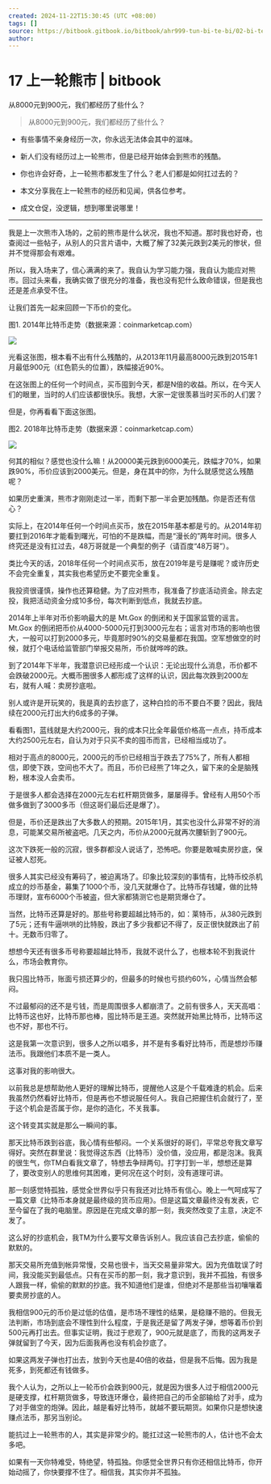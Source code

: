 ```yaml
---
created: 2024-11-22T15:30:45 (UTC +08:00)
tags: []
source: https://bitbook.gitbook.io/bitbook/ahr999-tun-bi-te-bi/02-bi-te-bi-yu-li-xiang-zhu-yi
author: 
---
```


# 17 上一轮熊市 | bitbook


从8000元到900元，我们都经历了些什么？

> 从8000元到900元，我们都经历了些什么？

-   有些事情不亲身经历一次，你永远无法体会其中的滋味。
    
-   新人们没有经历过上一轮熊市，但是已经开始体会到熊市的残酷。
    
-   你也许会好奇，上一轮熊市都发生了什么？老人们都是如何扛过去的？
    
-   本文分享我在上一轮熊市的经历和见闻，供各位参考。
    
-   成文仓促，没逻辑，想到哪里说哪里！
    

___

我是上一次熊市入场的，之前的熊市是什么状况，我也不知道。那时我也好奇，也查阅过一些帖子，从别人的只言片语中，大概了解了32美元跌到2美元的惨状，但并不觉得那会有艰难。

所以，我入场来了，信心满满的来了。我自认为学习能力强，我自认为能应对熊市。回过头来看，我确实做了很充分的准备，我也没有犯什么致命错误，但是我也还是差点承受不住。

让我们首先一起来回顾一下币价的变化。

图1. 2014年比特币走势（数据来源：coinmarketcap.com）

![](https://bitbook.gitbook.io/~gitbook/image?url=https%3A%2F%2Fbtcdayu.gitbook.io%2F%7Egitbook%2Fimage%3Furl%3Dhttps%253A%252F%252Ffuns.la%252Fwp-content%252Fuploads%252F2020%252F11%252F1606106752-005uGpLUly1fv3ezfr703j30w30dxgqy.jpg%26width%3D300%26dpr%3D4%26quality%3D100%26sign%3D56008e5b%26sv%3D1&width=768&dpr=4&quality=100&sign=99e6dec5&sv=1)

光看这张图，根本看不出有什么残酷的，从2013年11月最高8000元跌到2015年1月最低900元（红色箭头的位置），跌幅接近90%。

在这张图上的任何一个时间点，买币囤到今天，都是N倍的收益。所以，在今天人们的眼里，当时的人们应该都很快乐。我想，大家一定很羡慕当时买币的人们罢？

但是，你再看看下面这张图。

图2. 2018年比特币走势（数据来源：coinmarketcap.com）

![](https://bitbook.gitbook.io/~gitbook/image?url=https%3A%2F%2Fbtcdayu.gitbook.io%2F%7Egitbook%2Fimage%3Furl%3Dhttps%253A%252F%252Ffuns.la%252Fwp-content%252Fuploads%252F2020%252F11%252F1606106774-005uGpLUly1fv3f382zkzj30vx0dyq7u.jpg%26width%3D300%26dpr%3D4%26quality%3D100%26sign%3D5d139515%26sv%3D1&width=768&dpr=4&quality=100&sign=277b7c51&sv=1)

何其的相似？感觉也没什么嘛！从20000美元跌到6000美元，跌幅才70%，如果跌90%，币价应该到2000美元。但是，身在其中的你，为什么就感觉这么残酷呢？

如果历史重演，熊市才刚刚走过一半，而剩下那一半会更加残酷。你是否还有信心？

实际上，在2014年任何一个时间点买币，放在2015年基本都是亏的。从2014年初要扛到2016年才能看到曙光，可怕的不是跌幅，而是“漫长的”两年时间。很多人终究还是没有扛过去，48万哥就是一个典型的例子（请百度“48万哥”）。

类比今天的话，2018年任何一个时间点买币，放在2019年是亏是赚呢？或许历史不会完全重复，其实我也希望历史不要完全重复。

我投资很谨慎，操作也还算稳健。为了应对熊市，我准备了抄底活动资金。除去定投，我把活动资金分成10多份，每次判断到低点，我就去抄底。

2014年上半年对币价影响最大的是 Mt.Gox 的倒闭和关于国家监管的谣言。Mt.Gox 的倒闭把币价从4000-5000元打到3000元左右；谣言对市场的影响也很大，一般可以打到2000多元，毕竟那时90%的交易量都在我国。空军想做空的时候，就打个电话给监管部门举报交易所，币价就哗哗的跌。

到了2014年下半年，我潜意识已经形成一个认识：无论出现什么消息，币价都不会跌破2000元。大概币圈很多人都形成了这样的认识，因此每次跌到2000左右，就有人喊：卖房抄底啦。

别人或许是开玩笑的，我是真的去抄底了，这种白捡的币不要白不要？因此，我陆续在2000元打出大约6成多的子弹。

看看图1，蓝线就是大约2000元，我的成本只比全年最低价格高一点点，持币成本大约2500元左右，自认为对于只买不卖的囤币而言，已经相当成功了。

相对于高点的8000元，2000元的币价已经相当于跌去了75%了，所有人都相信，即使下跌，空间也不大了。而且，币价已经熊了1年之久，留下来的全是脑残粉，根本没人会卖币。

于是很多人都会选择在2000元左右杠杆期货做多，屡屡得手。曾经有人用50个币做多做到了3000多币（但这哥们最后还是爆了）。

但是，币价还是跌出了大多数人的预期。2015年1月，其实也没什么非常不好的消息，可能某交易所被盗吧。几天之内，币价从2000元就再次腰斩到了900元。

这次下跌死一般的沉寂，很多群都没人说话了，恐怖吧。你要是敢喊卖房抄底，保证被人怼死。

很多人其实已经没有筹码了，被迫离场了。印象比较深刻的事情有，比特币绞杀机成立的炒币基金，募集了1000个币，没几天就爆仓了。比特币存钱罐，做的比特币理财，宣布6000个币被盗，但大家都猜测它也是期货爆仓了。

当然，比特币还算是好的。那些号称要超越比特币的，如：莱特币，从380元跌到了5元；还有牛逼哄哄的比特股，跌出了多少我都记不得了，反正很快就跌出了前十。无数币归零了。

想想今天还有很多币号称要超越比特币，我就不说什么了，也根本轮不到我说什么，市场会教育你。

我只囤比特币，账面亏损还算少的，但最多的时候也亏损约60%，心情当然会郁闷。

不过最郁闷的还不是亏钱，而是周围很多人都崩溃了。之前有很多人，天天高唱：比特币这也好，比特币那也棒，囤比特币是王道。突然就开始黑比特币，比特币这也不好，那也不行。

这是我第一次意识到，很多人之所以唱多，并不是有多看好比特币，而是想炒币赚法币。我跟他们本质不是一类人。

这事对我的影响很大。

以前我总是想帮助他人更好的理解比特币，提醒他人这是个千载难逢的机会。后来我虽然仍然看好比特币，但是再也不想说服任何人。我自己把握住机会就行了，至于这个机会是否属于你，是你的造化，不关我事。

这个转变其实就是那么一瞬间的事。

那天比特币跌到谷底，我心情有些郁闷。一个关系很好的哥们，平常总夸我文章写得好。突然在群里说：我觉得这东西（比特币）没价值，没应用，都是泡沫。我真的很生气，你TM白看我文章了，特想去争辩两句。打字打到一半，想想还是算了，要改变别人的思维何其困难，更何况在这个时刻，没有道理可讲。

那一刻感觉特孤独，感觉全世界似乎只有我还对比特币有信心。晚上一气呵成写了一篇文章《比特币本身就是最终级的货币应用》。但是这篇文章最终没有发表，它至今留在了我的电脑里。原因是在完成文章的那一刻，我突然改变了主意，决定不发了。

这么好的抄底机会，我TM为什么要写文章告诉别人。我应该自己去抄底，偷偷的默默的。

那天交易所充值到帐异常慢，交易也很卡，当天交易量非常大。因为充值耽误了时间，我没能买到最低点。只有在买币的那一刻，我才意识到，我并不孤独，有很多人跟我一样，偷偷的默默的抄底。我不知道他们是谁，但绝对不是那些当初嚷嚷着要卖房抄底的人。

我相信900元的币价是过低的估值，是市场不理性的结果，是稳赚不赔的。但我无法判断，市场到底会不理性到什么程度，于是我还是留了两发子弹，想等着币价到500元再打出去。但事实证明，我过于悲观了，900元就是底了，而我的这两发子弹就留到了今天，因为后面我再也没有机会抄底了。

如果这两发子弹也打出去，放到今天也是40倍的收益，但是我不后悔。因为我是死多，到死都还有钱做多。

我个人认为，之所以上一轮币价会跌到900元，就是因为很多人过于相信2000元是硬支撑，杠杆期货做多，导致连环爆仓，最终把自己的币全部输给了对手，成为了对手做空的炮弹。因此，越是看好比特币，就越不要玩期货。如果你只是想快速赚点法币，那另当别论。

能抗过上一轮熊市的人，其实是非常少的。能扛过这一轮熊市的人，估计也不会太多吧。

如果有一天你特难受，特绝望，特孤独。你感觉全世界只有你还相信比特币，你开始动摇了，你快要撑不住了。相信我，其实你并不孤独。
